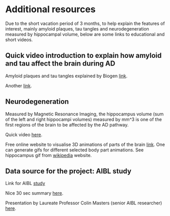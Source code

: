 # Additional resources

Due to the short vacation period of 3 months, to help explain the features of interest, mainly amyloid plaques, tau tangles and neurodegeneration measured by hippocampal volume, below are some links to educational and short videos.


## Quick video introduction to explain how amyloid and tau affect the brain during AD

Amyloid plaques and tau tangles explained by Biogen [link](https://www.youtube.com/watch?v=jBvWadjjwXs).

Another [link](https://www.youtube.com/watch?v=NjgBnx1jVIU).

## Neurodegeneration

Measured by Magnetic Resonance Imaging, the hippocampus volume (sum of the left and right hippocampi volumes) measured by mm^3 is one of the first regions of the brain to be affected by the AD pathway.

Quick video [here](https://www.youtube.com/watch?v=yL_niDr4wJc).

Free online website to visualise 3D animations of parts of the brain [link](http://lifesciencedb.jp/bp3d/). One can generate gifs for different selected body part animations. See hippocampus gif from [wikipedia](https://commons.wikimedia.org/wiki/File:Hippocampus.gif) website.



## Data source for the project: AIBL study

Link for AIBL [study](https://aibl.csiro.au/)

Nice 30 sec summary [here](https://www.youtube.com/watch?v=ikRw_TnJ5M0).

Presentation by Laureate Professor Colin Masters (senior AIBL researcher) [here](https://www.youtube.com/watch?v=oZiPq1Xl59E).

